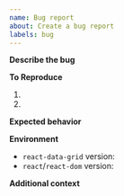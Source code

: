```yaml
---
name: Bug report
about: Create a bug report
labels: bug
---
```


**Describe the bug** <!-- A clear and concise description of what the bug is. -->

**To Reproduce** <!-- Steps to reproduce the behavior: -->

1.
2.

**Expected behavior** <!-- A clear and concise description of what you expected to happen. -->

**Environment**

- `react-data-grid` version:
- `react`/`react-dom` version:

**Additional context** <!-- Add any other context about the problem here. -->
